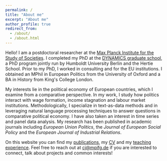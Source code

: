 ```yaml
---
permalink: /
title: "About me"
excerpt: "About me"
author_profile: true
redirect_from: 
  - /about/
  - /about.html
---
```


Hello! I am a postdoctoral researcher at the [Max Planck Institute for the Study of Societies](https://www.mpifg.de/2733/en). I completed my PhD at the [DYNAMICS graduate school](https://www.sowi.hu-berlin.de/en/dynamics/), a PhD program jointly run by Humboldt University Berlin and the Hertie School. Prior to my PhD, I worked in consulting and for the EU institutions. I obtained an MPhil in European Politics from the University of Oxford and a BA in History from King's College London.  

My interests lie in the political economy of European countries, which I examine from a comparative perspective. In my work, I study how politics interact with wage formation, income stagnation and labour market institutions.  Methodologically, I specialize in text-as-data methods and in leveraging natural language processing techniques to answer questions in comparative political economy. I have also taken an interest in time series and panel data analysis. My research has been published in academic journals including *European Union Politics*, the *Journal of European Social Policy* and the *European Journal of Industrial Relations*.

On this website you can find my [publications](https://joshcova.github.io/publications/), my [CV](https://joshcova.github.io/files/CV_COVA_Nov2024.pdf) and my [teaching experience](https://joshcova.github.io/teaching/). Feel free to reach out at <cj@mpifg.de> if you are interested to connect, talk about projects and common interests!